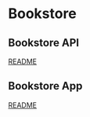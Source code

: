 # Bookstore

## Bookstore API 

[README](bookstore-api/README.md)

## Bookstore App

[README](bookstore-app/README.md)